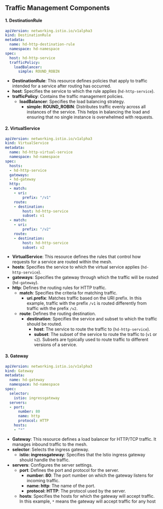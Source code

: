## Traffic Management Components

#### 1. DestinationRule

```yaml
apiVersion: networking.istio.io/v1alpha3
kind: DestinationRule
metadata:
  name: hd-http-destination-rule
  namespace: hd-namespace
spec:
  host: hd-http-service
  trafficPolicy:
    loadBalancer:
      simple: ROUND_ROBIN

```

-   **DestinationRule**: This resource defines policies that apply to traffic intended for a service after routing has occurred.
-   **host**: Specifies the service to which the rule applies (`hd-http-service`).
-   **trafficPolicy**: Contains the traffic management policies.
    -   **loadBalancer**: Specifies the load balancing strategy.
        -   **simple: ROUND_ROBIN**: Distributes traffic evenly across all instances of the service. This helps in balancing the load and ensuring that no single instance is overwhelmed with requests.

#### 2. VirtualService

```yaml
apiVersion: networking.istio.io/v1alpha3
kind: VirtualService
metadata:
  name: hd-http-virtual-service
  namespace: hd-namespace
spec:
  hosts:
  - hd-http-service
  gateways:
  - hd-gateway
  http:
  - match:
    - uri:
        prefix: "/v1"
    route:
    - destination:
        host: hd-http-service
        subset: v1
  - match:
    - uri:
        prefix: "/v2"
    route:
    - destination:
        host: hd-http-service
        subset: v2

```

-   **VirtualService**: This resource defines the rules that control how requests for a service are routed within the mesh.
-   **hosts**: Specifies the service to which the virtual service applies (`hd-http-service`).
-   **gateways**: Specifies the gateway through which the traffic will be routed (`hd-gateway`).
-   **http**: Defines the routing rules for HTTP traffic.
    -   **match**: Specifies the criteria for matching traffic.
        -   **uri.prefix**: Matches traffic based on the URI prefix. In this example, traffic with the prefix  `/v1`  is routed differently from traffic with the prefix  `/v2`.
    -   **route**: Defines the routing destination.
        -   **destination**: Specifies the service and subset to which the traffic should be routed.
            -   **host**: The service to route the traffic to (`hd-http-service`).
            -   **subset**: The subset of the service to route the traffic to (`v1`  or  `v2`). Subsets are typically used to route traffic to different versions of a service.

#### 3. Gateway

```yaml
apiVersion: networking.istio.io/v1alpha3
kind: Gateway
metadata:
  name: hd-gateway
  namespace: hd-namespace
spec:
  selector:
    istio: ingressgateway
  servers:
  - port:
      number: 80
      name: http
      protocol: HTTP
    hosts:
    - "*"

```

-   **Gateway**: This resource defines a load balancer for HTTP/TCP traffic. It manages inbound traffic to the mesh.
-   **selector**: Selects the ingress gateway.
    -   **istio: ingressgateway**: Specifies that the Istio ingress gateway should handle the traffic.
-   **servers**: Configures the server settings.
    -   **port**: Defines the port and protocol for the server.
        -   **number: 80**: The port number on which the gateway listens for incoming traffic.
        -   **name: http**: The name of the port.
        -   **protocol: HTTP**: The protocol used by the server.
    -   **hosts**: Specifies the hosts for which the gateway will accept traffic. In this example,  `*`  means the gateway will accept traffic for any host
